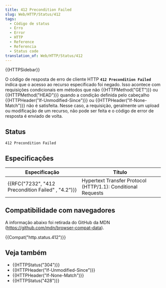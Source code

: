 ```yaml
---
title: 412 Precondition Failed
slug: Web/HTTP/Status/412
tags:
  - Código de status
  - Erro
  - Error
  - HTTP
  - Reference
  - Referencia
  - Status code
translation_of: Web/HTTP/Status/412
---
```

{{HTTPSidebar}}

O código de resposta de erro de cliente HTTP **`412 Precondition Failed`** indica que o acesso ao recurso especificado foi negado. Isso acontece com requisições condicionais em métodos que não {{HTTPMethod("GET")}} ou {{HTTPMethod("HEAD")}} quando a condição definida pelo cabeçalho {{HTTPHeader("If-Unmodified-Since")}} ou {{HTTPHeader("If-None-Match")}} não é satisfeita. Nesse caso, a requisição, geralmente um upload ou modificação de um recurso, não pode ser feita e o código de error de resposta é enviado de volta.

## Status

    412 Precondition Failed

## Especificações

| Especificação                                                        | Título                                                       |
| -------------------------------------------------------------------- | ------------------------------------------------------------ |
| {{RFC("7232", "412 Precondition Failed" , "4.2")}} | Hypertext Transfer Protocol (HTTP/1.1): Conditional Requests |

## Compatibilidade com navegadores

A informação abaixo foi retirada do GitHub da MDN (<https://github.com/mdn/browser-compat-data>).

{{Compat("http.status.412")}}

## Veja também

- {{HTTPStatus("304")}}
- {{HTTPHeader("If-Unmodified-Since")}}
- {{HTTPHeader("If-None-Match")}}
- {{HTTPStatus("428")}}
